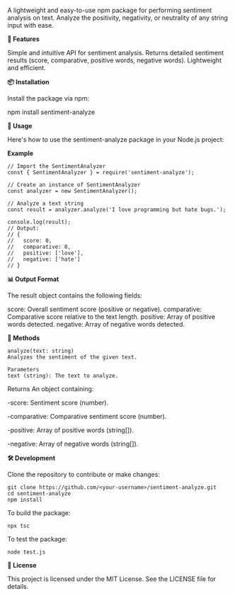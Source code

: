 A lightweight and easy-to-use npm package for performing sentiment analysis on text. Analyze the positivity, negativity, or neutrality of any string input with ease.

**🌟 Features**

Simple and intuitive API for sentiment analysis.
Returns detailed sentiment results (score, comparative, positive words, negative words).
Lightweight and efficient.

**📦 Installation**

Install the package via npm:

npm install sentiment-analyze

**🚀 Usage**

Here's how to use the sentiment-analyze package in your Node.js project:

**Example**
```
// Import the SentimentAnalyzer
const { SentimentAnalyzer } = require('sentiment-analyze');

// Create an instance of SentimentAnalyzer
const analyzer = new SentimentAnalyzer();

// Analyze a text string
const result = analyzer.analyze('I love programming but hate bugs.');

console.log(result);
// Output:
// {
//   score: 0,
//   comparative: 0,
//   positive: ['love'],
//   negative: ['hate']
// }
```

**📊 Output Format**

The result object contains the following fields:

score: Overall sentiment score (positive or negative).
comparative: Comparative score relative to the text length.
positive: Array of positive words detected.
negative: Array of negative words detected.


**🔧 Methods**

```
analyze(text: string)
Analyzes the sentiment of the given text.

Parameters
text (string): The text to analyze.
```
Returns
An object containing:

-score: Sentiment score (number).

-comparative: Comparative sentiment score (number).

-positive: Array of positive words (string[]).

-negative: Array of negative words (string[]).


**🛠️ Development**

Clone the repository to contribute or make changes:

```
git clone https://github.com/<your-username>/sentiment-analyze.git
cd sentiment-analyze
npm install
```

To build the package:

```
npx tsc
```

To test the package:
```
node test.js
```

**📝 License**

This project is licensed under the MIT License. See the LICENSE file for details.


